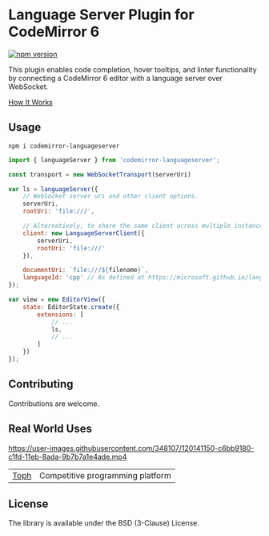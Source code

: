 # Language Server Plugin for CodeMirror 6

[![npm version](https://badge.fury.io/js/codemirror-languageserver.svg)](https://www.npmjs.com/package/codemirror-languageserver)

This plugin enables code completion, hover tooltips, and linter functionality by connecting a CodeMirror 6 editor with a language server over WebSocket.

[How It Works](https://hjr265.me/blog/codemirror-lsp/)

## Usage

```
npm i codemirror-languageserver
```

``` js
import { languageServer } from 'codemirror-languageserver';

const transport = new WebSocketTransport(serverUri)

var ls = languageServer({
	// WebSocket server uri and other client options.
	serverUri,
	rootUri: 'file:///',

	// Alternatively, to share the same client across multiple instances of this plugin.
	client: new LanguageServerClient({
		serverUri,
		rootUri: 'file:///'
	}),

	documentUri: `file:///${filename}`,
	languageId: 'cpp' // As defined at https://microsoft.github.io/language-server-protocol/specification#textDocumentItem.
});

var view = new EditorView({
	state: EditorState.create({
		extensions: [
			// ...
			ls,
			// ...
		]
	})
});
```

## Contributing

Contributions are welcome.

## Real World Uses

https://user-images.githubusercontent.com/348107/120141150-c6bb9180-c1fd-11eb-8ada-9b7b7a1e4ade.mp4

| | |
| --- | --- |
| [Toph](https://toph.co) | Competitive programming platform |

## License

The library is available under the BSD (3-Clause) License.

